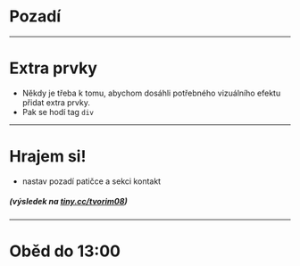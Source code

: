 <!-- .slide: data-state="c-slide-inter" -->

# Pozadí

---

# Extra prvky

>>>
* Někdy je třeba k tomu, abychom dosáhli potřebného vizuálního efektu přidat extra prvky.
* Pak se hodí tag `div`

---

<!-- .slide: data-state="c-slide-task" -->

# Hrajem si!

* nastav pozadí patičce a sekci kontakt

##### (výsledek na [tiny.cc/tvorim08](http://tiny.cc/tvorim08))
<!-- .element: class="c-text-xs c-text-right" -->

---

<!-- .slide: data-state="c-slide-break" -->

# Oběd do 13:00
